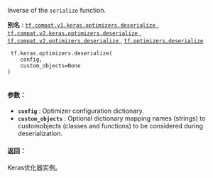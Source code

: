 Inverse of the  `serialize`  function.

**别名** : [ `tf.compat.v1.keras.optimizers.deserialize` ](/api_docs/python/tf/keras/optimizers/deserialize), [ `tf.compat.v2.keras.optimizers.deserialize` ](/api_docs/python/tf/keras/optimizers/deserialize), [ `tf.compat.v2.optimizers.deserialize` ](/api_docs/python/tf/keras/optimizers/deserialize), [ `tf.optimizers.deserialize` ](/api_docs/python/tf/keras/optimizers/deserialize)

```
 tf.keras.optimizers.deserialize(
    config,
    custom_objects=None
)
 
```

#### 参数：
- **`config`** : Optimizer configuration dictionary.
- **`custom_objects`** : Optional dictionary mapping names (strings) to customobjects (classes and functions) to be considered during deserialization.


#### 返回：
Keras优化器实例。


